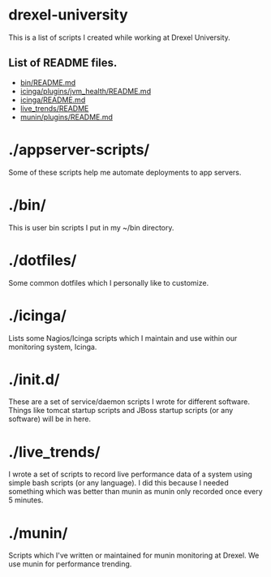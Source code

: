 # drexel-university

This is a list of scripts I created while working at Drexel University.

## List of README files.

* [bin/README.md](bin/README.md)
* [icinga/plugins/jvm_health/README.md](icinga/plugins/jvm_health/README.md)
* [icinga/README.md](icinga/README.md)
* [live_trends/README](live_trends/README)
* [munin/plugins/README.md](munin/plugins/README.md)

# ./appserver-scripts/

Some of these scripts help me automate deployments to app servers.

# ./bin/

This is user bin scripts I put in my ~/bin directory.

# ./dotfiles/

Some common dotfiles which I personally like to customize.

# ./icinga/

Lists some Nagios/Icinga scripts which I maintain and use within our monitoring system, Icinga.

# ./init.d/

These are a set of service/daemon scripts I wrote for different software.
Things like tomcat startup scripts and JBoss startup scripts (or any software)
will be in here.

# ./live_trends/

I wrote a set of scripts to record live performance data of a system
using simple bash scripts (or any language).  I did this because I
needed something which was better than munin as munin only recorded
once every 5 minutes.

# ./munin/

Scripts which I've written or maintained for munin monitoring at Drexel.  We use munin for performance trending.